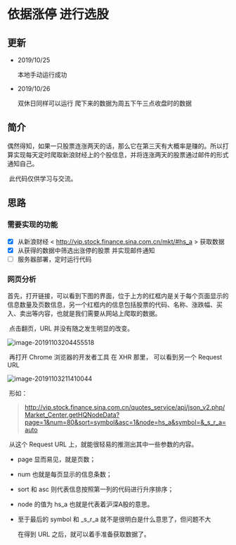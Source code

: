 # 依据涨停 进行选股

## 更新

- 2019/10/25 </br>

  本地手动运行成功 </br>

- 2019/10/26 </br>

  双休日同样可以运行 爬下来的数据为周五下午三点收盘时的数据 </br>

  


## 简介

​		偶然得知，如果一只股票连涨两天的话，那么它在第三天有大概率是赚的。所以打算实现每天定时爬取新浪财经上的个股信息，并将连涨两天的股票通过邮件的形式通知自己。

​		此代码仅供学习与交流。

## 思路

### 需要实现的功能

- [x] 从新浪财经 < http://vip.stock.finance.sina.com.cn/mkt/#hs_a > 获取数据
- [x] 从获得的数据中筛选出涨停的股票 并实现邮件通知
- [ ] 服务器部署，定时运行代码

### 网页分析

​		首先，打开链接，可以看到下图的界面，位于上方的红框内是关于每个页面显示的信息数量及页数信息，另一个红框内的信息包括股票的代码、名称、涨跌幅、买入、卖出等内容，也就是我们需要从网站上爬取的数据。</br>

​		点击翻页，URL 并没有随之发生明显的改变。

![image-20191103204455518](C:\Users\Aprsun\AppData\Roaming\Typora\typora-user-images\image-20191103204455518.png)</br>

​		再打开 Chrome 浏览器的开发者工具 在 XHR 那里， 可以看到另一个 Request URL</br>

<img src="C:\Users\Aprsun\AppData\Roaming\Typora\typora-user-images\image-20191103211410044.png" alt="image-20191103211410044"  />

</br>

​		形如： 

> http://vip.stock.finance.sina.com.cn/quotes_service/api/json_v2.php/Market_Center.getHQNodeData?page=1&num=80&sort=symbol&asc=1&node=hs_a&symbol=&_s_r_a=auto 

​		从这个 Request URL 上，就能很轻易的推测出其中一些参数的内容。</br>

- page 显而易见，就是页数；

- num 也就是每页显示的信息条数；

- sort 和 asc 则代表信息按照第一列的代码进行升序排序；

- node 的值为 hs_a 也就是代表着沪深A股的意思。

- 至于最后的 symbol 和  _s_r_a 就不是很明白是什么意思了，但问题不大</br>

  在得到 URL 之后，就可以着手准备获取数据了。

  

